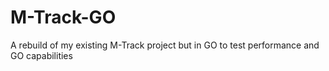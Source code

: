 # M-Track-GO
A rebuild of my existing M-Track project but in GO to test performance and GO capabilities
